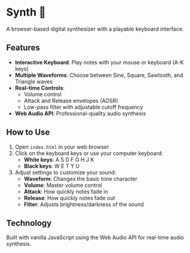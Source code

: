 # Synth 🎹

A browser-based digital synthesizer with a playable keyboard interface.

## Features

- **Interactive Keyboard**: Play notes with your mouse or keyboard (A-K keys)
- **Multiple Waveforms**: Choose between Sine, Square, Sawtooth, and Triangle waves
- **Real-time Controls**:
  - Volume control
  - Attack and Release envelopes (ADSR)
  - Low-pass filter with adjustable cutoff frequency
- **Web Audio API**: Professional-quality audio synthesis

## How to Use

1. Open `index.html` in your web browser
2. Click on the keyboard keys or use your computer keyboard:
   - **White keys**: A S D F G H J K
   - **Black keys**: W E T Y U
3. Adjust settings to customize your sound:
   - **Waveform**: Changes the basic tone character
   - **Volume**: Master volume control
   - **Attack**: How quickly notes fade in
   - **Release**: How quickly notes fade out
   - **Filter**: Adjusts brightness/darkness of the sound

## Technology

Built with vanilla JavaScript using the Web Audio API for real-time audio synthesis.
